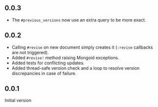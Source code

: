 ## 0.0.3

* The `#previous_versions` now use an extra query to be more exact.

## 0.0.2

* Calling `#revise` on new document simply creates it (`:revise` callbacks are not triggered).
* Added `#revise!` method raising Mongoid exceptions.
* Added tests for conflicting updates.
* Added thread-safe version check and a loop to resolve version discrepancies in case of failure.

## 0.0.1

Initial version